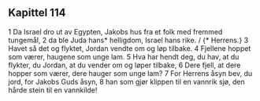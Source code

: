 ## Kapittel 114

1 Da Israel dro ut av Egypten, Jakobs hus fra et folk med fremmed tungemål,
2 da ble Juda hans* helligdom, Israel hans rike. / {* Herrens.}
3 Havet så det og flyktet, Jordan vendte om og løp tilbake.
4 Fjellene hoppet som værer, haugene som unge lam.
5 Hva har hendt deg, du hav, at du flykter, du Jordan, at du vender om og løper tilbake,
6 Dere fjell, at dere hopper som værer, dere hauger som unge lam?
7 For Herrens åsyn bev, du jord, for Jakobs Guds åsyn,
8 han som gjør klippen til en vannrik sjø, den hårde stein til en vannkilde!
